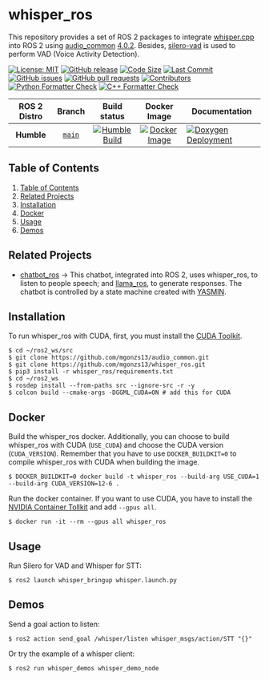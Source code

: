 # whisper_ros

This repository provides a set of ROS 2 packages to integrate [whisper.cpp](https://github.com/ggerganov/whisper.cpp) into ROS 2 using [audio_common](https://github.com/mgonzs13/audio_common) [4.0.2](https://github.com/mgonzs13/audio_common/releases/tag/4.0.2). Besides, [silero-vad](https://github.com/snakers4/silero-vad) is used to perform VAD (Voice Activity Detection).

[![License: MIT](https://img.shields.io/badge/GitHub-MIT-informational)](https://opensource.org/license/mit) [![GitHub release](https://img.shields.io/github/release/mgonzs13/whisper_ros.svg)](https://github.com/mgonzs13/whisper_ros/releases) [![Code Size](https://img.shields.io/github/languages/code-size/mgonzs13/whisper_ros.svg?branch=main)](https://github.com/mgonzs13/whisper_ros?branch=main) [![Last Commit](https://img.shields.io/github/last-commit/mgonzs13/whisper_ros.svg)](https://github.com/mgonzs13/whisper_ros/commits/main) [![GitHub issues](https://img.shields.io/github/issues/mgonzs13/whisper_ros)](https://github.com/mgonzs13/whisper_ros/issues) [![GitHub pull requests](https://img.shields.io/github/issues-pr/mgonzs13/whisper_ros)](https://github.com/mgonzs13/whisper_ros/pulls) [![Contributors](https://img.shields.io/github/contributors/mgonzs13/whisper_ros.svg)](https://github.com/mgonzs13/whisper_ros/graphs/contributors) [![Python Formatter Check](https://github.com/mgonzs13/whisper_ros/actions/workflows/python_formatter.yml/badge.svg?branch=main)](https://github.com/mgonzs13/whisper_ros/actions/workflows/python_formatter.yml?branch=main) [![C++ Formatter Check](https://github.com/mgonzs13/whisper_ros/actions/workflows/cpp_formatter.yml/badge.svg?branch=main)](https://github.com/mgonzs13/whisper_ros/actions/workflows/cpp_formatter.yml?branch=main)

<div align="center">

| ROS 2 Distro |                           Branch                            |                                                                                                       Build status                                                                                                        |                                                                Docker Image                                                                | Documentation                                                                                                                                                |
| :----------: | :---------------------------------------------------------: | :-----------------------------------------------------------------------------------------------------------------------------------------------------------------------------------------------------------------------: | :----------------------------------------------------------------------------------------------------------------------------------------: | ------------------------------------------------------------------------------------------------------------------------------------------------------------ |
|  **Humble**  | [`main`](https://github.com/mgonzs13/whisper_ros/tree/main) | [![Humble Build](https://github.com/mgonzs13/whisper_ros/actions/workflows/humble-docker-build.yml/badge.svg?branch=main)](https://github.com/mgonzs13/whisper_ros/actions/workflows/humble-docker-build.yml?branch=main) | [![Docker Image](https://img.shields.io/badge/Docker%20Image%20-humble-blue)](https://hub.docker.com/r/mgons/whisper_ros/tags?name=humble) | [![Doxygen Deployment](https://github.com/mgonzs13/whisper_ros/actions/workflows/doxygen-deployment.yml/badge.svg)](https://mgonzs13.github.io/whisper_ros/) |

</div>

## Table of Contents

1. [Table of Contents](#table-of-contents)
2. [Related Projects](#related-projects)
3. [Installation](#installation)
4. [Docker](#docker)
5. [Usage](#usage)
6. [Demos](#demos)

## Related Projects

- [chatbot_ros](https://github.com/mgonzs13/chatbot_ros) &rarr; This chatbot, integrated into ROS 2, uses whisper_ros, to listen to people speech; and [llama_ros](https://github.com/mgonzs13/llama_ros/tree/main), to generate responses. The chatbot is controlled by a state machine created with [YASMIN](https://github.com/uleroboticsgroup/yasmin).

## Installation

To run whisper_ros with CUDA, first, you must install the [CUDA Toolkit](https://developer.nvidia.com/cuda-toolkit).

```shell
$ cd ~/ros2_ws/src
$ git clone https://github.com/mgonzs13/audio_common.git
$ git clone https://github.com/mgonzs13/whisper_ros.git
$ pip3 install -r whisper_ros/requirements.txt
$ cd ~/ros2_ws
$ rosdep install --from-paths src --ignore-src -r -y
$ colcon build --cmake-args -DGGML_CUDA=ON # add this for CUDA
```

## Docker

Build the whisper_ros docker. Additionally, you can choose to build whisper_ros with CUDA (`USE_CUDA`) and choose the CUDA version (`CUDA_VERSION`). Remember that you have to use `DOCKER_BUILDKIT=0` to compile whisper_ros with CUDA when building the image.

```shell
$ DOCKER_BUILDKIT=0 docker build -t whisper_ros --build-arg USE_CUDA=1 --build-arg CUDA_VERSION=12-6 .
```

Run the docker container. If you want to use CUDA, you have to install the [NVIDIA Container Tollkit](https://docs.nvidia.com/datacenter/cloud-native/container-toolkit/latest/install-guide.html) and add `--gpus all`.

```shell
$ docker run -it --rm --gpus all whisper_ros
```

## Usage

Run Silero for VAD and Whisper for STT:

```shell
$ ros2 launch whisper_bringup whisper.launch.py
```

## Demos

Send a goal action to listen:

```shell
$ ros2 action send_goal /whisper/listen whisper_msgs/action/STT "{}"
```

Or try the example of a whisper client:

```shell
$ ros2 run whisper_demos whisper_demo_node
```
